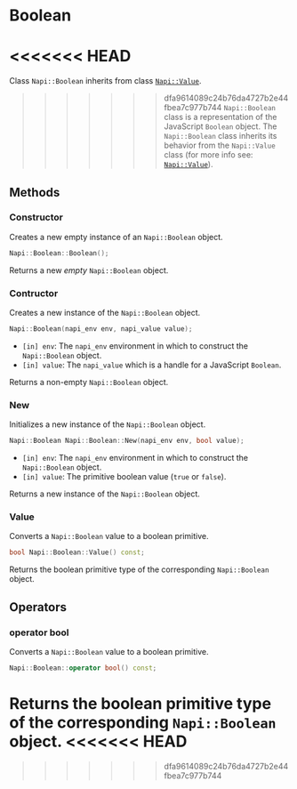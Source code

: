 # Boolean

<<<<<<< HEAD
=======
Class `Napi::Boolean` inherits from class [`Napi::Value`][].

>>>>>>> dfa9614089c24b76da4727b2e44fbea7c977b744
`Napi::Boolean` class is a representation of the JavaScript `Boolean` object. The
`Napi::Boolean` class inherits its behavior from the `Napi::Value` class
(for more info see: [`Napi::Value`](value.md)).

## Methods

### Constructor

Creates a new empty instance of an `Napi::Boolean` object.

```cpp
Napi::Boolean::Boolean();
```

Returns a new _empty_  `Napi::Boolean` object.

### Contructor

Creates a new instance of the `Napi::Boolean` object.

```cpp
Napi::Boolean(napi_env env, napi_value value);
```

- `[in] env`: The `napi_env` environment in which to construct the `Napi::Boolean` object.
- `[in] value`: The `napi_value` which is a handle for a JavaScript `Boolean`.

Returns a non-empty `Napi::Boolean` object.

### New

Initializes a new instance of the `Napi::Boolean` object.

```cpp
Napi::Boolean Napi::Boolean::New(napi_env env, bool value);
```
- `[in] env`: The `napi_env` environment in which to construct the `Napi::Boolean` object.
- `[in] value`: The primitive boolean value (`true` or `false`).

Returns a new instance of the `Napi::Boolean` object.

### Value

Converts a `Napi::Boolean` value to a boolean primitive.

```cpp
bool Napi::Boolean::Value() const;
```

Returns the boolean primitive type of the corresponding `Napi::Boolean` object.

## Operators

### operator bool

Converts a `Napi::Boolean` value to a boolean primitive.

```cpp
Napi::Boolean::operator bool() const;
```

Returns the boolean primitive type of the corresponding `Napi::Boolean` object.
<<<<<<< HEAD
=======

[`Napi::Value`]: ./value.md
>>>>>>> dfa9614089c24b76da4727b2e44fbea7c977b744
